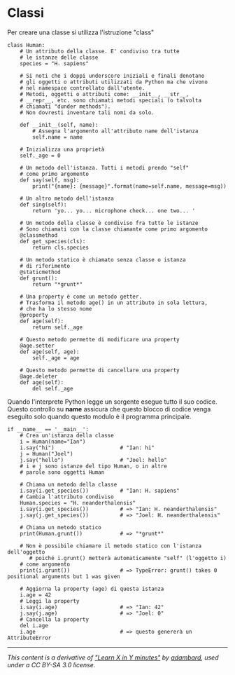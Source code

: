 # Classi

Per creare una classe si utilizza l'istruzione "class"

    class Human:                                                     
        # Un attributo della classe. E' condiviso tra tutte 
        # le istanze delle classe
        species = "H. sapiens"

        # Si noti che i doppi underscore iniziali e finali denotano 
        # gli oggetti o attributi utilizzati da Python ma che vivono 
        # nel namespace controllato dall'utente.
        # Metodi, oggetti o attributi come: __init__, __str__, 
        # __repr__, etc. sono chiamati metodi speciali (o talvolta 
        # chiamati "dunder methods").
        # Non dovresti inventare tali nomi da solo.

        def __init__(self, name):
            # Assegna l'argomento all'attributo name dell'istanza
            self.name = name

        # Inizializza una proprietà
        self._age = 0

        # Un metodo dell'istanza. Tutti i metodi prendo "self"             
        # come primo argomento
        def say(self, msg):
            print("{name}: {message}".format(name=self.name, message=msg))

        # Un altro metodo dell'istanza
        def sing(self):
            return 'yo... yo... microphone check... one two... '

        # Un metodo della classe è condiviso fra tutte le istanze
        # Sono chiamati con la classe chiamante come primo argomento
        @classmethod
        def get_species(cls):
            return cls.species

        # Un metodo statico è chiamato senza classe o istanza 
        # di riferimento
        @staticmethod
        def grunt():
            return "*grunt*"

        # Una property è come un metodo getter.
        # Trasforma il metodo age() in un attributo in sola lettura,  
        # che ha lo stesso nome 
        @property
        def age(self):
            return self._age

        # Questo metodo permette di modificare una property
        @age.setter
        def age(self, age):
            self._age = age

        # Questo metodo permette di cancellare una property
        @age.deleter
        def age(self):
            del self._age

Quando l'interprete Python legge un sorgente esegue tutto il suo codice.
Questo controllo su __name__ assicura che questo blocco di codice venga eseguito solo quando questo modulo è il programma principale.

    if __name__ == '__main__':                                       
        # Crea un'istanza della classe
        i = Human(name="Ian")
        i.say("hi")                     # "Ian: hi"
        j = Human("Joel")
        j.say("hello")                  # "Joel: hello"
        # i e j sono istanze del tipo Human, o in altre 
        # parole sono oggetti Human

        # Chiama un metodo della classe                                  
        i.say(i.get_species())          # "Ian: H. sapiens"
        # Cambia l'attributo condiviso
        Human.species = "H. neanderthalensis"
        i.say(i.get_species())          # => "Ian: H. neanderthalensis"
        j.say(j.get_species())          # => "Joel: H. neanderthalensis"

        # Chiama un metodo statico 
        print(Human.grunt())            # => "*grunt*"
    
        # Non è possibile chiamare il metodo statico con l'istanza dell'oggetto
           # poiché i.grunt() metterà automaticamente "self" (l'oggetto i) 
        # come argomento 
        print(i.grunt())                # => TypeError: grunt() takes 0 positional arguments but 1 was given
                                    
        # Aggiorna la property (age) di questa istanza
        i.age = 42
        # Leggi la property
        i.say(i.age)                    # => "Ian: 42"
        j.say(j.age)                    # => "Joel: 0"
        # Cancella la property
        del i.age
        i.age                           # => questo genererà un AttributeError



---

_This content is a derivative of ["Learn X in Y minutes"](https://github.com/adambard/learnxinyminutes-docs) by [adambard](https://github.com/adambard), used under a CC BY-SA 3.0 license._
